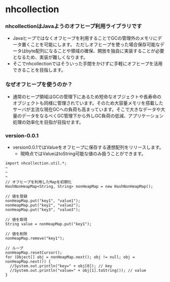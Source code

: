 # nhcollection
### nhcollectionはJavaようのオフヒープ利用ライブラリです
* Javaヒープではなくオフヒープを利用することでGCの管理外のメモリにデータ置くことを可能にします。
ただしオフヒープを使った場合保存可能なデータはbyte配列になることや領域の確保、開放を独自に実装することが必要となるため、実装が難しくなります。
* そこでnhcollectionではそういった手間をかけずに手軽にオフヒープを活用できることを目指します。

### なぜオフヒープを使うのか？
* 通常のヒープ領域はGCの管理下にあるため短命なオブジェクトや長寿命のオブジェクトも同様に管理されています。そのため大容量メモリを搭載したサーバが主流な現在GCへの負荷も高まっています。そこで大きなデータや大量のデータをなるべくGC管理下から外しGC負荷の低減、アプリケーション処理の効率化を目指が目指せます。

### version-0.0.1
* version0.0.1ではValueをオフヒープに保存する連想配列をリリースします。
  * 現時点ではValueはtoString可能な値のみ扱うことができます。
```
import nhcollection.util.*;
~
~
~
// オフヒープを利用したMapを初期化
HashNonHeapMap<String, String> nonHeapMap = new HashNonHeapMap(); 

// 値を登録
nonHeapMap.put("key1", "value1");
nonHeapMap.put("key2", "value2");
nonHeapMap.put("key3", "value3");

// 値を取得
String value = nonHeapMap.put("key1");

// 値を削除
nonHeapMap.remove("key1");

// ループ
nonHeapMap.resetCursor();
for (Object[] obj = nonHeapMap.next(); obj != null; obj = nonHeapMap.next()) {
  //System.out.println("key=" + obj[0]); // key
  //System.out.println("value=" + obj[1].toString()); // value
}

```
